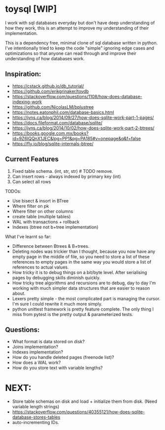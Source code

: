 # toysql [WIP]

I work with sql databases everyday but don't have deep understanding of how they work, this is an attempt to improve my understanding of their implementation. 

This is a dependency free, minimal clone of sql database written in python. I've intentionally tried to keep the code "simple" ignoring edge cases and optimizations so that anyone can read through and improve their understanding of how databases work.




## Inspiration:

- https://cstack.github.io/db_tutorial/
- https://github.com/erikgrinaker/toydb
- https://stackoverflow.com/questions/1108/how-does-database-indexing-work
- https://github.com/NicolasLM/bplustree
- https://notes.eatonphil.com/database-basics.html
- https://jvns.ca/blog/2014/09/27/how-does-sqlite-work-part-1-pages/
- https://docs.fileformat.com/database/sqlite/
- https://jvns.ca/blog/2014/10/02/how-does-sqlite-work-part-2-btrees/
- https://books.google.com.mx/books?id=9Z6IQQnX1JEC&lpg=PP1&pg=PA185#v=onepage&q&f=false
- https://fly.io/blog/sqlite-internals-btree/

## Current Features

1. Fixed table schema. (int, str, str) # TODO remove.
2. Can insert rows - always indexed by primary key (int)
3. Can select all rows

TODOs:

- Use bisect & insort in BTree 
- Where filter on pk
- Where filter on other columns
- create table (multiple tables)
- WAL with transactions + rollback
- Indexes (btree not b+tree implementation)

What I've learnt so far:

- Difference between Btrees & B+trees.
- Deleting nodes was trickier than I thought, because you now have any empty page in the middle of file, so you need to store a list of these references to empty pages in the same way you would store a list of references to actual values. 
- How tricky it is to debug things on a bit/byte level. After serialising pages by debugging skills diminish quickly.
- How tricky tree algorithms and recursions are to debug, day to day I'm working with much simpler data structures that are easier to reason about.
- Lexers pretty simple - the most complicated part is managing the cursor. I'm sure I could rewrite it much more simply.
- python unittest framework is pretty feature complete. The only thing I miss from pytest is the pretty output & parameterized tests.

## Questions:

* What format is data stored on disk?
* Joins implementation?
* Indexes implementation?
* How do you handle deleted pages (freenode list)?
* How does a WAL work?
* How do you store text with variable lengths?

# NEXT: 

- Store table schemas on disk and load + initialize them from disk. (Need variable length strings)
- https://stackoverflow.com/questions/40355121/how-does-sqlite-database-stores-tables
- auto-incrementing IDs.
